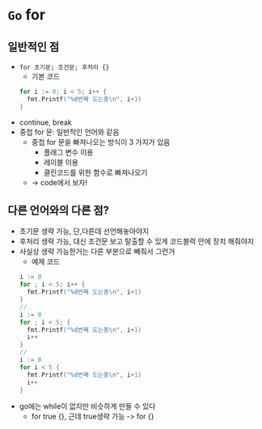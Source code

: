 # `Go` for

## 일반적인 점

- `for 초기문; 조건문; 후처리 {}`
  - 기본 코드
  ```go
  for i := 0; i < 5; i++ {
  	fmt.Printf("%d번째 도는중\n", i+1)
  }
  ```
- continue, break
- 중첩 for 문: 일반적인 언어와 같음
  - 중첩 for 문을 빠져나오는 방식이 3 가지가 있음
    - 플래그 변수 이용
    - 레이블 이용
    - 클린코드를 위한 함수로 빠져나오기
  - -> code에서 보자!

## 다른 언어와의 다른 점?

- 초기문 생략 가능, 단,다른데 선언해놓아야지
- 후처리 생략 가능, 대신 조건문 보고 탈출할 수 있게 코드블럭 안에 장치 해줘야지
- 사실상 생략 가능한거는 다른 부분으로 빼줘서 그런거
  - 예제 코드
  ```go
  i := 0
  for ; i < 5; i++ {
  	fmt.Printf("%d번째 도는중\n", i+1)
  }
  //
  i := 0
  for ; i < 5; {
  	fmt.Printf("%d번째 도는중\n", i+1)
    i++
  }
  //
  i := 0
  for i < 5 {
  	fmt.Printf("%d번째 도는중\n", i+1)
    i++
  }
  ```
- go에는 while이 없지만 비슷하게 만들 수 있다
  - for true {}, 근데 true생략 가능 -> for {}